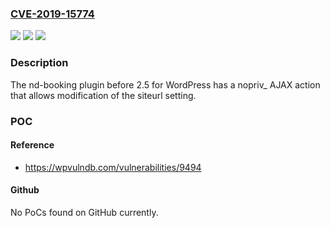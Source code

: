### [CVE-2019-15774](https://cve.mitre.org/cgi-bin/cvename.cgi?name=CVE-2019-15774)
![](https://img.shields.io/static/v1?label=Product&message=n%2Fa&color=blue)
![](https://img.shields.io/static/v1?label=Version&message=n%2Fa&color=blue)
![](https://img.shields.io/static/v1?label=Vulnerability&message=n%2Fa&color=brighgreen)

### Description

The nd-booking plugin before 2.5 for WordPress has a nopriv_ AJAX action that allows modification of the siteurl setting.

### POC

#### Reference
- https://wpvulndb.com/vulnerabilities/9494

#### Github
No PoCs found on GitHub currently.

